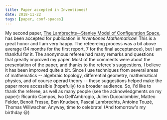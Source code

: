 ```yaml
---
title: Paper accepted in Inventiones!
date: 2018-11-22
tags: [paper, conf-spaces]
---
```


My second paper, [The Lambrechts--Stanley Model of Configuration Space](research/ls-model), has been accepted for publication in _Inventiones Mathematicae_!
This is a great honor and I am very happy.
The refeereing process was a bit above average (14 months for the first report, 7 for the final acceptancee), but I am thankful for it.
The anonymous referee had many remarks and questions that greatly improved my paper.
Most of the comments were about the presentation of the paper, and thanks to the referee's suggestions, I believe it has been improved quite a bit.
Since I use techniques from several areas of mathematics -- algebraic topology, differential geometry, mathematical physics, and of course operad theory -- these suggestions helped make the paper more accessible (hopefully) to a broader audience.
So, I'd like to thank the referee, as well as many people (see the acknowledgments on my paper): Ricardo Campos, Ivo Dell'Ambrogio, Julien Ducoulombier, Matteo Felder, Benoit Fresse, Ben Knudsen, Pascal Lambrechts, Antoine Touzé, Thomas Willwacher.
Anyway, time to celebrate!
(And tomorrow's my birthday 😃)

<!--more-->
